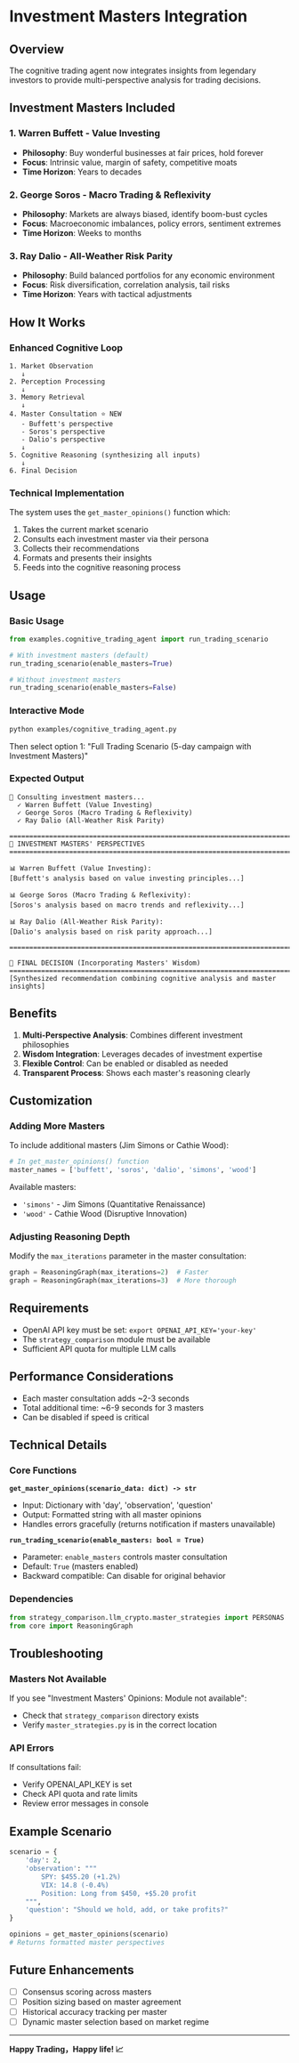 # Investment Masters Integration

## Overview

The cognitive trading agent now integrates insights from legendary investors to provide multi-perspective analysis for trading decisions.

## Investment Masters Included

### 1. Warren Buffett - Value Investing
- **Philosophy**: Buy wonderful businesses at fair prices, hold forever
- **Focus**: Intrinsic value, margin of safety, competitive moats
- **Time Horizon**: Years to decades

### 2. George Soros - Macro Trading & Reflexivity
- **Philosophy**: Markets are always biased, identify boom-bust cycles
- **Focus**: Macroeconomic imbalances, policy errors, sentiment extremes
- **Time Horizon**: Weeks to months

### 3. Ray Dalio - All-Weather Risk Parity
- **Philosophy**: Build balanced portfolios for any economic environment
- **Focus**: Risk diversification, correlation analysis, tail risks
- **Time Horizon**: Years with tactical adjustments

## How It Works

### Enhanced Cognitive Loop

```
1. Market Observation
   ↓
2. Perception Processing
   ↓
3. Memory Retrieval
   ↓
4. Master Consultation ⭐ NEW
   - Buffett's perspective
   - Soros's perspective
   - Dalio's perspective
   ↓
5. Cognitive Reasoning (synthesizing all inputs)
   ↓
6. Final Decision
```

### Technical Implementation

The system uses the `get_master_opinions()` function which:
1. Takes the current market scenario
2. Consults each investment master via their persona
3. Collects their recommendations
4. Formats and presents their insights
5. Feeds into the cognitive reasoning process

## Usage

### Basic Usage

```python
from examples.cognitive_trading_agent import run_trading_scenario

# With investment masters (default)
run_trading_scenario(enable_masters=True)

# Without investment masters
run_trading_scenario(enable_masters=False)
```

### Interactive Mode

```bash
python examples/cognitive_trading_agent.py
```

Then select option 1: "Full Trading Scenario (5-day campaign with Investment Masters)"

### Expected Output

```
🎩 Consulting investment masters...
  ✓ Warren Buffett (Value Investing)
  ✓ George Soros (Macro Trading & Reflexivity)
  ✓ Ray Dalio (All-Weather Risk Parity)

================================================================================
💭 INVESTMENT MASTERS' PERSPECTIVES
================================================================================

📊 Warren Buffett (Value Investing):
[Buffett's analysis based on value investing principles...]

📊 George Soros (Macro Trading & Reflexivity):
[Soros's analysis based on macro trends and reflexivity...]

📊 Ray Dalio (All-Weather Risk Parity):
[Dalio's analysis based on risk parity approach...]

================================================================================

🎯 FINAL DECISION (Incorporating Masters' Wisdom)
================================================================================
[Synthesized recommendation combining cognitive analysis and master insights]
```

## Benefits

1. **Multi-Perspective Analysis**: Combines different investment philosophies
2. **Wisdom Integration**: Leverages decades of investment expertise
3. **Flexible Control**: Can be enabled or disabled as needed
4. **Transparent Process**: Shows each master's reasoning clearly

## Customization

### Adding More Masters

To include additional masters (Jim Simons or Cathie Wood):

```python
# In get_master_opinions() function
master_names = ['buffett', 'soros', 'dalio', 'simons', 'wood']
```

Available masters:
- `'simons'` - Jim Simons (Quantitative Renaissance)
- `'wood'` - Cathie Wood (Disruptive Innovation)

### Adjusting Reasoning Depth

Modify the `max_iterations` parameter in the master consultation:

```python
graph = ReasoningGraph(max_iterations=2)  # Faster
graph = ReasoningGraph(max_iterations=3)  # More thorough
```

## Requirements

- OpenAI API key must be set: `export OPENAI_API_KEY='your-key'`
- The `strategy_comparison` module must be available
- Sufficient API quota for multiple LLM calls

## Performance Considerations

- Each master consultation adds ~2-3 seconds
- Total additional time: ~6-9 seconds for 3 masters
- Can be disabled if speed is critical

## Technical Details

### Core Functions

**`get_master_opinions(scenario_data: dict) -> str`**
- Input: Dictionary with 'day', 'observation', 'question'
- Output: Formatted string with all master opinions
- Handles errors gracefully (returns notification if masters unavailable)

**`run_trading_scenario(enable_masters: bool = True)`**
- Parameter: `enable_masters` controls master consultation
- Default: `True` (masters enabled)
- Backward compatible: Can disable for original behavior

### Dependencies

```python
from strategy_comparison.llm_crypto.master_strategies import PERSONAS
from core import ReasoningGraph
```

## Troubleshooting

### Masters Not Available

If you see "Investment Masters' Opinions: Module not available":
- Check that `strategy_comparison` directory exists
- Verify `master_strategies.py` is in the correct location

### API Errors

If consultations fail:
- Verify OPENAI_API_KEY is set
- Check API quota and rate limits
- Review error messages in console

## Example Scenario

```python
scenario = {
    'day': 2,
    'observation': """
        SPY: $455.20 (+1.2%)
        VIX: 14.8 (-0.4%)
        Position: Long from $450, +$5.20 profit
    """,
    'question': "Should we hold, add, or take profits?"
}

opinions = get_master_opinions(scenario)
# Returns formatted master perspectives
```

## Future Enhancements

- [ ] Consensus scoring across masters
- [ ] Position sizing based on master agreement
- [ ] Historical accuracy tracking per master
- [ ] Dynamic master selection based on market regime

---

**Happy Trading，Happy life! 📈**
